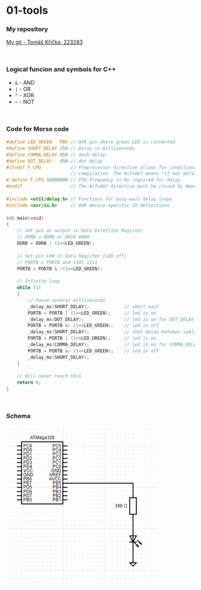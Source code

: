 # 01-tools

### My repository
[My git - Tomáš Kříčka, 223283](https://github.com/TomasKricka/Digital-electronics-2)

<br>

### Logical funcion and symbols for C++
* `&`   - AND
* `|`   - OR
* `^`   - XOR
* `~`   - NOT

<br>

### Code for Morse code
```c
#define LED_GREEN   PB5 // AVR pin where green LED is connected
#define SHORT_DELAY 250 // Delay in milliseconds
#define COMMA_DELAY 850 // dash delay
#define DOT_DELAY   450 // dot delay
#ifndef F_CPU           // Preprocessor directive allows for conditional
                        // compilation. The #ifndef means "if not defined".
# define F_CPU 16000000 // CPU frequency in Hz required for delay
#endif                  // The #ifndef directive must be closed by #endif

#include <util/delay.h> // Functions for busy-wait delay loops
#include <avr/io.h>     // AVR device-specific IO definitions

int main(void)
{
    // Set pin as output in Data Direction Register
    // DDRB = DDRB or 0010 0000
    DDRB = DDRB | (1<<LED_GREEN);

    // Set pin LOW in Data Register (LED off)
    // PORTB = PORTB and 1101 1111
    PORTB = PORTB & ~(1<<LED_GREEN);

    // Infinite loop
    while (1)
    {
        // Pause several milliseconds
        _delay_ms(SHORT_DELAY);             // short wait
        PORTB = PORTB | (1<<LED_GREEN);     // led is on
        _delay_ms(DOT_DELAY);               // led is on for DOT_DELAY
        PORTB = PORTB &~ (1<<LED_GREEN);    // led is off
        _delay_ms(SHORT_DELAY);             // shot delay between symlos
        PORTB = PORTB | (1<<LED_GREEN);     // led is on
        _delay_ms(COMMA_DELAY);             // led is on for COMMA_DELAY
        PORTB = PORTB &~ (1<<LED_GREEN);    // led in off
        _delay_ms(SHORT_DELAY);
    }

    // Will never reach this
    return 0;
}

```

<br>

### Schema
![Schema](images/schema.PNG)
